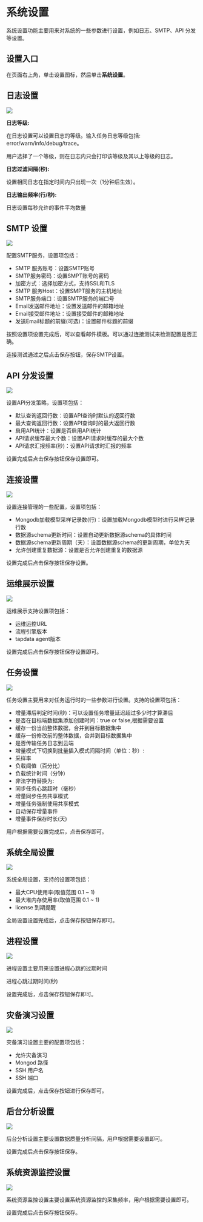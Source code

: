 # 系统设置

系统设置功能主要用来对系统的一些参数进行设置，例如日志、SMTP、API 分发等设置。



## 设置入口

在页面右上角，单击设置图标，然后单击**系统设置**。



## 日志设置

![](../../images/log_settings.png)

**日志等级:**

在日志设置可以设置日志的等级。输入任务日志等级包括: error/warn/info/debug/trace。

用户选择了一个等级，则在日志内只会打印该等级及其以上等级的日志。

**日志过滤间隔(秒):**

设置相同日志在指定时间内只出现一次（1分钟后生效）。

**日志输出频率(行/秒):**

日志设置每秒允许的事件平均数量





## SMTP 设置

![](../../images/smtp_settings.png)

配置SMTP服务，设置项包括：

- SMTP 服务账号：设置SMTP账号
- SMTP服务密码：设置SMPT账号的密码
- 加密方式：选择加密方式，支持SSL和TLS
- SMTP 服务Host：设置SMPT服务的主机地址
- SMTP服务端口：设置SMTP服务的端口号
- Email发送邮件地址：设置发送邮件的邮箱地址
- Email接受邮件地址：设置接受邮件的邮箱地址
- 发送Email标题的前缀(可选)：设置邮件标题的前缀

按照设置项设置完成后，可以查看邮件模板。可以通过连接测试来检测配置是否正确。

连接测试通过之后点击保存按钮，保存SMTP设置。



## API 分发设置

![](../../images/api_distribution_settings.png)

设置API分发策略，设置项包括：

- 默认查询返回行数：设置API查询时默认的返回行数
- 最大查询返回行数：设置API查询时的最大返回行数
- 启用API统计：设置是否启用API统计
- API请求缓存最大个数：设置API请求时缓存的最大个数
- API请求汇报频率(秒)：设置API请求时汇报的频率

设置完成后点击保存按钮保存设置即可。



## 连接设置

![](../../images/connection_settings.png)

设置连接管理的一些配置，设置项包括：

- Mongodb加载模型采样记录数(行)：设置加载Mongodb模型时进行采样记录行数
- 数据源schema更新时间：设置自动更新数据源schema的具体时间
- 数据源schema更新周期（天）：设置数据源schema的更新周期，单位为天
- 允许创建重复数据源：设置是否允许创建重复的数据源

设置完成后点击保存按钮保存设置。



## 运维展示设置

![](../../images/operation_settings.png)

运维展示支持设置项包括：

- 运维运控URL
- 流程引擎版本
- tapdata agent版本

设置完成后点击保存按钮保存设置即可。



## 任务设置

![](../../images/task_settings.png)

任务设置主要用来对任务运行时的一些参数进行设置。支持的设置项包括：

- 增量滞后判定时间(秒)：可以设置任务增量延迟超过多少时才算滞后
- 是否在目标端数据集添加创建时间：true or false,根据需要设置
- 缓存一份当前整体数据，合并到目标数据集中
- 缓存一份修改前的整体数据，合并到目标数据集中
- 是否传输任务日志到云端
- 增量模式下切换到批量插入模式间隔时间（单位：秒）:
- 采样率
- 负载阈值（百分比）
- 负载统计时间（分钟）
- 非法字符替换为:
- 同步任务心跳超时（毫秒）
- 增量同步任务共享模式
- 增量任务强制使用共享模式
- 自动保存增量事件
- 增量事件保存时长(天)

用户根据需要设置完成后，点击保存即可。



## 系统全局设置

![](../../images/global_settings.png)

系统全局设置，支持的设置项包括：

- 最大CPU使用率(取值范围 0.1 ~ 1)
- 最大堆内存使用率(取值范围 0.1 ~ 1)
- license 到期提醒

全局设置设置完成后，点击保存按钮保存即可。





## 进程设置

![](../../images/process_settings.png)

进程设置主要用来设置进程心跳的过期时间

进程心跳过期时间(秒)

设置完成后，点击保存按钮保存即可。



## 灾备演习设置

![](../../images/disaster_drill_settings.png)

灾备演习设置主要的配置项包括：

- 允许灾备演习
- Mongod 路径
- SSH 用户名
- SSH 端口

设置完成后，点击保存按钮进行保存即可。





## 后台分析设置

![](../../images/background_settings.png)

后台分析设置主要设置数据质量分析间隔，用户根据需要设置即可。

设置完成后点击保存按钮保存。



## 系统资源监控设置

![](../../images/resource_monitor_settings.png)

系统资源监控设置主要设置系统资源监控的采集频率，用户根据需要设置即可。

设置完成后点击保存按钮保存。

